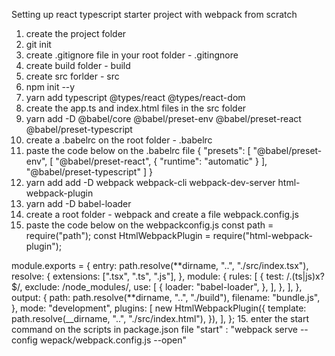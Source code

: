 Setting up react typescript starter project with webpack from scratch

1. create the project folder
2. git init
3. create .gitignore file in your root folder - .gitingnore
4. create build folder - build
5. create src forlder - src
6. npm init --y
7. yarn add typescript @types/react @types/react-dom
8. create the app.ts and index.html files in the src folder
9. yarn add -D @babel/core @babel/preset-env @babel/preset-react @babel/preset-typescript
10. create a .babelrc on the root folder - .babelrc
11. paste the code below on the .babelrc file
    {
    "presets": [
    "@babel/preset-env",
    [
    "@babel/preset-react",
    {
    "runtime": "automatic"
    }
    ],
    "@babel/preset-typescript"
    ]
    }
12. yarn add add -D webpack webpack-cli webpack-dev-server html-webpack-plugin
13. yarn add -D babel-loader
14. create a root folder - webpack and create a file webpack.config.js
15. paste the code below on the webpackconfig.js
    const path = require("path");
    const HtmlWebpackPlugin = require("html-webpack-plugin");

module.exports = {
entry: path.resolve(**dirname, "..", "./src/index.tsx"),
resolve: {
extensions: [".tsx", ".ts", ".js"],
},
module: {
rules: [
{
test: /\.(ts|js)x?$/,
exclude: /node_modules/,
use: [
{
loader: "babel-loader",
},
],
},
],
},
output: {
path: path.resolve(**dirname, "..", "./build"),
filename: "bundle.js",
},
mode: "development",
plugins: [
new HtmlWebpackPlugin({
template: path.resolve(__dirname, "..", "./src/index.html"),
}),
],
}; 15. enter the start command on the scripts in package.json file
"start" : "webpack serve --config wepack/webpack.config.js --open"
